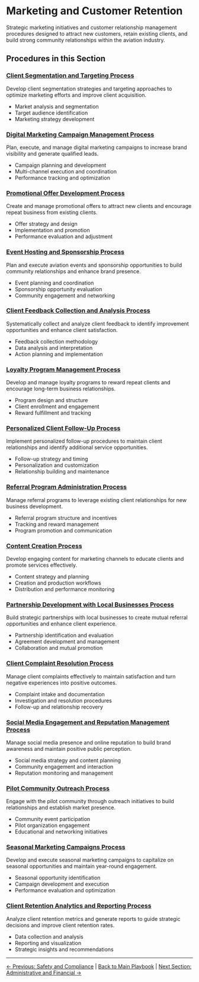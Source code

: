 # Marketing and Customer Retention

Strategic marketing initiatives and customer relationship management procedures designed to attract new customers, retain existing clients, and build strong community relationships within the aviation industry.

## Procedures in this Section

### [Client Segmentation and Targeting Process](01-customer-segmentation-targeting.md)
Develop client segmentation strategies and targeting approaches to optimize marketing efforts and improve client acquisition.
- Market analysis and segmentation
- Target audience identification
- Marketing strategy development

### [Digital Marketing Campaign Management Process](02-digital-marketing-campaigns.md)
Plan, execute, and manage digital marketing campaigns to increase brand visibility and generate qualified leads.
- Campaign planning and development
- Multi-channel execution and coordination
- Performance tracking and optimization

### [Promotional Offer Development Process](03-promotional-offer-development.md)
Create and manage promotional offers to attract new clients and encourage repeat business from existing clients.
- Offer strategy and design
- Implementation and promotion
- Performance evaluation and adjustment

### [Event Hosting and Sponsorship Process](04-event-hosting-sponsorship.md)
Plan and execute aviation events and sponsorship opportunities to build community relationships and enhance brand presence.
- Event planning and coordination
- Sponsorship opportunity evaluation
- Community engagement and networking

### [Client Feedback Collection and Analysis Process](05-customer-feedback-analysis.md)
Systematically collect and analyze client feedback to identify improvement opportunities and enhance client satisfaction.
- Feedback collection methodology
- Data analysis and interpretation
- Action planning and implementation

### [Loyalty Program Management Process](06-loyalty-program-management.md)
Develop and manage loyalty programs to reward repeat clients and encourage long-term business relationships.
- Program design and structure
- Client enrollment and engagement
- Reward fulfillment and tracking

### [Personalized Client Follow-Up Process](07-personalized-customer-followup.md)
Implement personalized follow-up procedures to maintain client relationships and identify additional service opportunities.
- Follow-up strategy and timing
- Personalization and customization
- Relationship building and maintenance

### [Referral Program Administration Process](08-referral-program-administration.md)
Manage referral programs to leverage existing client relationships for new business development.
- Referral program structure and incentives
- Tracking and reward management
- Program promotion and communication

### [Content Creation Process](09-content-creation.md)
Develop engaging content for marketing channels to educate clients and promote services effectively.
- Content strategy and planning
- Creation and production workflows
- Distribution and performance monitoring

### [Partnership Development with Local Businesses Process](10-partnership-development.md)
Build strategic partnerships with local businesses to create mutual referral opportunities and enhance client experience.
- Partnership identification and evaluation
- Agreement development and management
- Collaboration and mutual promotion

### [Client Complaint Resolution Process](11-customer-complaint-resolution.md)
Manage client complaints effectively to maintain satisfaction and turn negative experiences into positive outcomes.
- Complaint intake and documentation
- Investigation and resolution procedures
- Follow-up and relationship recovery

### [Social Media Engagement and Reputation Management Process](12-social-media-reputation.md)
Manage social media presence and online reputation to build brand awareness and maintain positive public perception.
- Social media strategy and content planning
- Community engagement and interaction
- Reputation monitoring and management

### [Pilot Community Outreach Process](13-pilot-community-outreach.md)
Engage with the pilot community through outreach initiatives to build relationships and establish market presence.
- Community event participation
- Pilot organization engagement
- Educational and networking initiatives

### [Seasonal Marketing Campaigns Process](14-seasonal-marketing-campaigns.md)
Develop and execute seasonal marketing campaigns to capitalize on seasonal opportunities and maintain year-round engagement.
- Seasonal opportunity identification
- Campaign development and execution
- Performance evaluation and optimization

### [Client Retention Analytics and Reporting Process](15-customer-retention-analytics.md)
Analyze client retention metrics and generate reports to guide strategic decisions and improve client retention rates.
- Data collection and analysis
- Reporting and visualization
- Strategic insights and recommendations

---
[← Previous: Safety and Compliance](../04-safety-compliance/README.md) | [Back to Main Playbook](../../README.md) | [Next Section: Administrative and Financial →](../06-administrative-financial/README.md)
